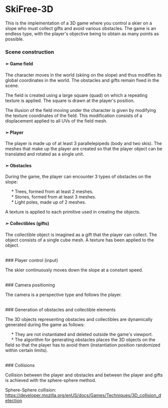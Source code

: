 # SkiFree-3D

This is the implementation of a 3D game where you control a skier on a slope who must collect gifts and avoid various obstacles. The game is an endless type, with the player's objective being to obtain as many points as possible.

### Scene construction

#### ➢ Game field

The character moves in the world (skiing on the slope) and thus modifies its global coordinates in the world. The obstacles and gifts remain fixed in the scene.

The field is created using a large square (quad) on which a repeating texture is applied. The square is drawn at the player's position.

The illusion of the field moving under the character is given by modifying the texture coordinates of the field. This modification consists of a displacement applied to all UVs of the field mesh.


#### ➢ Player

The player is made up of at least 3 parallelepipeds (body and two skis). The meshes that make up the player are created so that the player object can be translated and rotated as a single unit.


#### ➢ Obstacles

During the game, the player can encounter 3 types of obstacles on the slope:

&nbsp;&nbsp;&nbsp;&nbsp;&nbsp;* Trees, formed from at least 2 meshes. <br>
&nbsp;&nbsp;&nbsp;&nbsp;&nbsp;* Stones, formed from at least 3 meshes. <br>
&nbsp;&nbsp;&nbsp;&nbsp;&nbsp;* Light poles, made up of 2 meshes. <br>

A texture is applied to each primitive used in creating the objects.


#### ➢ Collectibles (gifts)

The collectible object is imagined as a gift that the player can collect. The object consists of a single cube mesh. A texture has been applied to the object.

<br> 
### Player control (input)

The skier continuously moves down the slope at a constant speed.

<br> 
### Camera positioning

The camera is a perspective type and follows the player.

<br> 
### Generation of obstacles and collectible elements

The 3D objects representing obstacles and collectibles are dynamically generated during the game as follows:

&nbsp;&nbsp;&nbsp;&nbsp;&nbsp;* They are not instantiated and deleted outside the game's viewport. <br>
&nbsp;&nbsp;&nbsp;&nbsp;&nbsp;* The algorithm for generating obstacles places the 3D objects on the field so that the player has to avoid them (instantiation position randomized within certain limits). <br>

<br> 
### Collisions

Collision between the player and obstacles and between the player and gifts is achieved with the sphere-sphere method.

Sphere-Sphere collision: https://developer.mozilla.org/enUS/docs/Games/Techniques/3D_collision_detection
